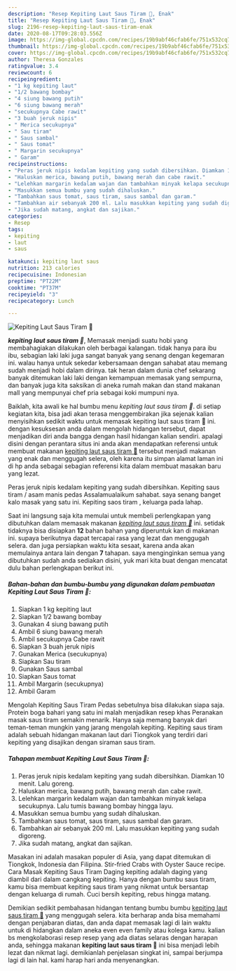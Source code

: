 ```yaml
---
description: "Resep Kepiting Laut Saus Tiram 🦀, Enak"
title: "Resep Kepiting Laut Saus Tiram 🦀, Enak"
slug: 2196-resep-kepiting-laut-saus-tiram-enak
date: 2020-08-17T09:28:03.556Z
image: https://img-global.cpcdn.com/recipes/19b9abf46cfab6fe/751x532cq70/kepiting-laut-saus-tiram-🦀-foto-resep-utama.jpg
thumbnail: https://img-global.cpcdn.com/recipes/19b9abf46cfab6fe/751x532cq70/kepiting-laut-saus-tiram-🦀-foto-resep-utama.jpg
cover: https://img-global.cpcdn.com/recipes/19b9abf46cfab6fe/751x532cq70/kepiting-laut-saus-tiram-🦀-foto-resep-utama.jpg
author: Theresa Gonzales
ratingvalue: 3.4
reviewcount: 6
recipeingredient:
- "1 kg kepiting laut"
- "1/2 bawang bombay"
- "4 siung bawang putih"
- "6 siung bawang merah"
- "secukupnya Cabe rawit"
- "3 buah jeruk nipis"
- " Merica secukupnya"
- " Sau tiram"
- " Saus sambal"
- " Saus tomat"
- " Margarin secukupnya"
- " Garam"
recipeinstructions:
- "Peras jeruk nipis kedalam kepiting yang sudah dibersihkan. Diamkan 10 menit. Lalu goreng."
- "Haluskan merica, bawang putih, bawang merah dan cabe rawit."
- "Lelehkan margarin kedalam wajan dan tambahkan minyak kelapa secukupnya. Lalu tumis bawang bombay hingga layu."
- "Masukkan semua bumbu yang sudah dihaluskan."
- "Tambahkan saus tomat, saus tiram, saus sambal dan garam."
- "Tambahkan air sebanyak 200 ml. Lalu masukkan kepiting yang sudah digoreng."
- "Jika sudah matang, angkat dan sajikan."
categories:
- Resep
tags:
- kepiting
- laut
- saus

katakunci: kepiting laut saus 
nutrition: 213 calories
recipecuisine: Indonesian
preptime: "PT22M"
cooktime: "PT37M"
recipeyield: "3"
recipecategory: Lunch

---
```



![Kepiting Laut Saus Tiram 🦀](https://img-global.cpcdn.com/recipes/19b9abf46cfab6fe/751x532cq70/kepiting-laut-saus-tiram-🦀-foto-resep-utama.jpg)

<b><i>kepiting laut saus tiram 🦀</i></b>, Memasak menjadi suatu hobi yang membahagiakan dilakukan oleh berbagai kalangan. tidak hanya para ibu ibu, sebagian laki laki juga sangat banyak yang senang dengan kegemaran ini. walau hanya untuk sekedar kebersamaan dengan sahabat atau memang sudah menjadi hobi dalam dirinya. tak heran dalam dunia chef sekarang banyak ditemukan laki laki dengan kemampuan memasak yang sempurna, dan banyak juga kita saksikan di aneka rumah makan dan stand makanan mall yang mempunyai chef pria sebagai koki mumpuni nya.

Baiklah, kita awali ke hal bumbu menu <i>kepiting laut saus tiram 🦀</i>. di setiap kegiatan kita, bisa jadi akan terasa menggembirakan jika sejenak kalian menyisihkan sedikit waktu untuk memasak kepiting laut saus tiram 🦀 ini. dengan kesuksesan anda dalam mengolah hidangan tersebut, dapat menjadikan diri anda bangga dengan hasil hidangan kalian sendiri. apalagi disini dengan perantara situs ini anda akan mendapatkan referensi untuk membuat makanan <u>kepiting laut saus tiram 🦀</u> tersebut menjadi makanan yang enak dan menggugah selera, oleh karena itu simpan alamat laman ini di hp anda sebagai sebagian referensi kita dalam membuat masakan baru yang lezat.

Peras jeruk nipis kedalam kepiting yang sudah dibersihkan. Kepiting saus tiram / asam manis pedas Assalamualaikum sahabat. saya senang banget kalo masak yang satu ini. Kepiting saos tiram , keluarga pada lahap.


Saat ini langsung saja kita memulai untuk membeli perlengkapan yang dibutuhkan dalam memasak makanan <u><i>kepiting laut saus tiram 🦀</i></u> ini. setidak tidaknya bisa disiapkan <b>12</b> bahan bahan yang diperuntuk kan di makanan ini. supaya berikutnya dapat tercapai rasa yang lezat dan menggugah selera. dan juga persiapkan waktu kita sesaat, karena anda akan memulainya antara lain dengan <b>7</b> tahapan. saya menginginkan semua yang dibutuhkan sudah anda sediakan disini, yuk mari kita buat dengan mencatat dulu bahan perlengkapan berikut ini.

<!--inarticleads1-->

##### Bahan-bahan dan bumbu-bumbu yang digunakan dalam pembuatan Kepiting Laut Saus Tiram 🦀:

1. Siapkan 1 kg kepiting laut
1. Siapkan 1/2 bawang bombay
1. Gunakan 4 siung bawang putih
1. Ambil 6 siung bawang merah
1. Ambil secukupnya Cabe rawit
1. Siapkan 3 buah jeruk nipis
1. Gunakan  Merica (secukupnya)
1. Siapkan  Sau tiram
1. Gunakan  Saus sambal
1. Siapkan  Saus tomat
1. Ambil  Margarin (secukupnya)
1. Ambil  Garam


Mengolah Kepiting Saus Tiram Pedas sebetulnya bisa dilakukan siapa saja. Protein boga bahari yang satu ini malah menjadikan resep khas Peranakan masak saus tiram semakin menarik. Hanya saja memang banyak dari teman-teman mungkin yang jarang mengolah kepiting. Kepiting saus tiram adalah sebuah hidangan makanan laut dari Tiongkok yang terdiri dari kepiting yang disajikan dengan siraman saus tiram. 

<!--inarticleads2-->

##### Tahapan membuat Kepiting Laut Saus Tiram 🦀:

1. Peras jeruk nipis kedalam kepiting yang sudah dibersihkan. Diamkan 10 menit. Lalu goreng.
1. Haluskan merica, bawang putih, bawang merah dan cabe rawit.
1. Lelehkan margarin kedalam wajan dan tambahkan minyak kelapa secukupnya. Lalu tumis bawang bombay hingga layu.
1. Masukkan semua bumbu yang sudah dihaluskan.
1. Tambahkan saus tomat, saus tiram, saus sambal dan garam.
1. Tambahkan air sebanyak 200 ml. Lalu masukkan kepiting yang sudah digoreng.
1. Jika sudah matang, angkat dan sajikan.


Masakan ini adalah masakan populer di Asia, yang dapat ditemukan di Tiongkok, Indonesia dan Filipina. Stir-fried Crabs with Oyster Sauce recipe. Cara Masak Kepiting Saus Tiram Daging kepiting adalah daging yang diambil dari dalam cangkang kepiting. Hanya dengan bumbu saus tiram, kamu bisa membuat kepiting saus tiram yang nikmat untuk bersantap dengan keluarga di rumah. Cuci bersih kepiting, rebus hingga matang. 

Demikian sedikit pembahasan hidangan tentang bumbu bumbu <u>kepiting laut saus tiram 🦀</u> yang menggugah selera. kita berharap anda bisa memahami dengan penjabaran diatas, dan anda dapat memasak lagi di lain waktu untuk di hidangkan dalam aneka even even family atau kolega kamu. kalian bs mengkolaborasi resep resep yang ada diatas selaras dengan harapan anda, sehingga makanan <b>kepiting laut saus tiram 🦀</b> ini bisa menjadi lebih lezat dan nikmat lagi. demikianlah penjelasan singkat ini, sampai berjumpa lagi di lain hal. kami harap hari anda menyenangkan.
